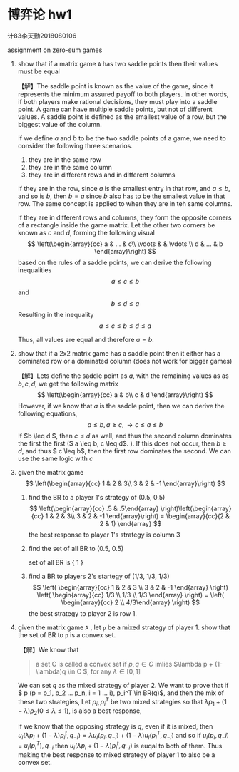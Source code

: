 # 博弈论 hw1

计83李天勤2018080106

assignment on zero-sum games

1. show that if a matrix game ```A``` has two saddle points then their values must be equal 

   【解】The saddle point is known as the value of the game, since it represents the minimum assured payoff to both players. In other words, if both players make rational decisions, they must play into a saddle point. A game can have multiple saddle points, but not of different values. A saddle point is defined as the smallest value of a row, but the biggest value of the column.

   If we define $a$ and $b$ to be the two saddle points of a game, we need to consider the following three scenarios.

   1. they are in the same row
   2. they are in the same column
   3. they are in different rows and in different columns

   If they are in the row, since $a$ is the smallest entry in that row, and $a\leq b$, and so is $b$, then $b=a$ since $b$ also has to be the smallest value in that row. The same concept is applied to when they are in teh same columns.

   If they are in different rows and columns, they form the opposite corners of a rectangle inside the game matrix. Let the other two corners be known as $c$ and $d$, forming the following visual
   $$
   \left(\begin{array}{cc} 
   a & ... & c\\
   \vdots &  & \vdots \\
   d & ... & b
   \end{array}\right)
   $$
   based on the rules of a saddle points, we can derive the following inequalities
   $$
   a \leq c \leq b
   $$
   and 
   $$
   b \leq d \leq a
   $$
   Resulting in the inequality 
   $$
   a \leq c \leq b \leq d \leq a
   $$
   

   Thus, all values are equal and therefore $a=b$. 

2. show that if a 2x2 matrix game has a saddle point then it either has a dominated row or a dominated column (does not work for bigger games)

   【解】Lets define the saddle point as $a$, with the remaining values as as $b,c,d$, we get the following matrix
   $$
   \left(\begin{array}{cc} 
   a & b\\
   c & d
   \end{array}\right)
   $$
   However, if we know that $a$ is the saddle point, then we can derive the following equations, 
   $$
   a \leq b, a\geq c, \rightarrow c\leq a \leq b
   $$
   If $b \leq d $, then  $c \leq d$ as well, and thus the second column dominates the first the first ($ a \leq b, c \leq d$. ). If this does not occur, then $b \ge d$, and thus  $ c \leq  b$, then the first row dominates the second.  We can use the same logic with  $c$

3. given the matrix game
   $$
   \left(\begin{array}{cc} 
   1 & 2 & 3\\
   3 & 2 & -1
   \end{array}\right)
   $$

   1. find the BR to a player 1's strategy of (0.5, 0.5)
      $$
      \left(\begin{array}{cc} .5 &  .5\end{array} \right)\left(\begin{array}{cc} 
      1 & 2 & 3\\
      3 & 2 & -1
      \end{array}\right) = \begin{array}{cc}(2 & 2 & 1) \end{array}
      $$
      the best response to player 1's strategy is column 3

   2. find the set of all BR to (0.5, 0.5) 

      set of all BR is { 1 }

   3. find a BR to players 2's startegy of (1/3, 1/3, 1/3)
      $$
      \left( \begin{array}{cc} 1 & 2 & 3 \\ 3 & 2 & -1  \end{array} \right) \left( \begin{array}{cc} 1/3 \\ 1/3 \\ 1/3 \end{array} \right) = \left( \begin{array}{cc}  2 \\ 4/3\end{array} \right)
      $$
      the best strategy to player 2 is row 1.

4. given the matrix game ```A``` , let ```p``` be a mixed strategy of player 1. show that the set of BR to ```p``` is a convex set. 

   ​	【解】We know that 

   > a set C is called a convex set if $p,q\in C$ imlies $\lambda p + (1-\lambda)q \in C $, for any $\lambda \in [0,1]$

   We can set $q$ as the mixed strategy of player 2.  We want to prove that if $ p (p = p_1, p_2 ... p_n, i = 1 ... i), p_i^T \in BR(q)$, and then the mix of these two strategies, Let $p_i, p_i^T$ be two mixed strategies so that $\lambda p_1 + (1-\lambda)p_2 (0 \leq \lambda \leq 1 )$, is also a best response, 

   If  we know that the opposing strategy is $q$, even if it is mixed, then $u_i (\lambda p_i  + (1-\lambda)p_i^t,q_{-i}) = \lambda u_i(p_i, q_{-i}) + (1-\lambda)u_i(p_i^T, q_{-i})$ and so if  $u_i(p_i, q_-i)$ = $u_i(p_i^T), q_{-i}$ then $u_i (\lambda p_i + (1-\lambda)p_i^t , q_{-i})$ is euqal to both of them. Thus making the best response to mixed strategy of player 1 to also be a convex set.

   

   

   

   


